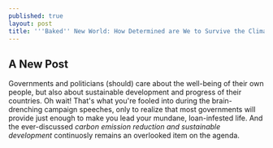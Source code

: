 ```yaml
---
published: true
layout: post
title: '''Baked'' New World: How Determined are We to Survive the Climate Crisis?'
---
```

## A New Post

<span class="versal g9">G</span>overnments and politicians (should) care about the well-being of their own people, but also about sustainable development and progress of their countries. Oh wait! That's what you're fooled into during the brain-drenching campaign speeches, only to realize that most governments will provide just enough to make you lead your mundane, loan-infested life. And the ever-discussed *carbon emission reduction and sustainable development* continuosly remains an overlooked item on the agenda.    
